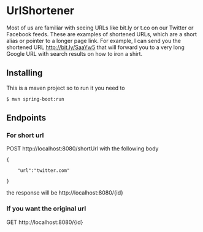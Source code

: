 # UrlShortener
Most of us are familiar with seeing URLs like bit.ly or t.co on our Twitter or Facebook feeds. These are examples of shortened URLs, which are a short alias or pointer to a longer page link. For example, I can send you the shortened URL http://bit.ly/SaaYw5 that will forward you to a very long Google URL with search results on how to iron a shirt.

## Installing

This is a maven project so to run it you need to 
```
$ mvn spring-boot:run
```

## Endpoints

### For short url

POST http://localhost:8080/shortUrl with the following body

```
{

    "url":"twitter.com"

}
```

the response will be http://localhost:8080/{id}

### If you want the original url

GET http://localhost:8080/{id}
